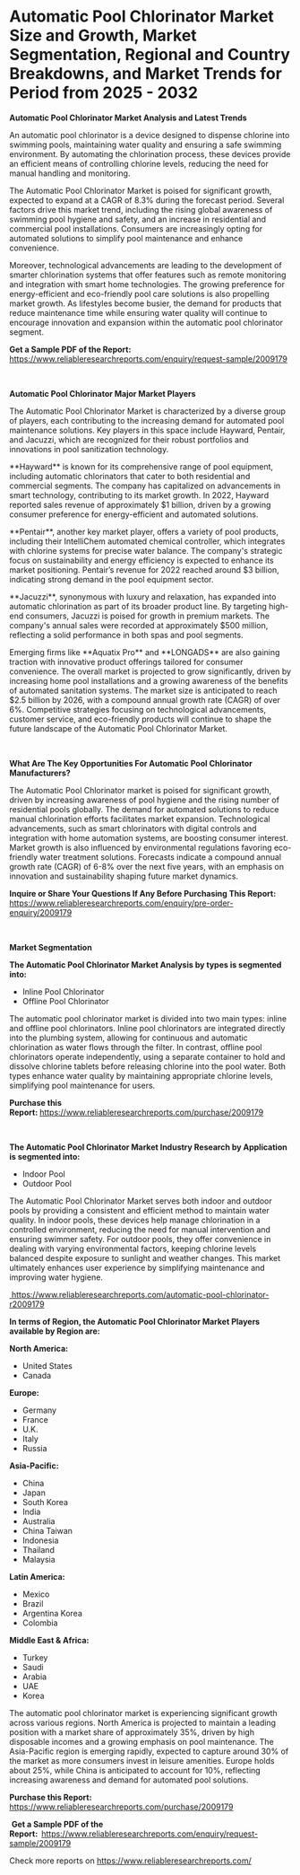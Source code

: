 <p><h1>Automatic Pool Chlorinator Market Size and Growth, Market Segmentation, Regional and Country Breakdowns, and Market Trends for Period from 2025 -  2032</h1></p><p><strong>Automatic Pool Chlorinator Market Analysis and Latest Trends</strong></p>
<p><p>An automatic pool chlorinator is a device designed to dispense chlorine into swimming pools, maintaining water quality and ensuring a safe swimming environment. By automating the chlorination process, these devices provide an efficient means of controlling chlorine levels, reducing the need for manual handling and monitoring.</p><p>The Automatic Pool Chlorinator Market is poised for significant growth, expected to expand at a CAGR of 8.3% during the forecast period. Several factors drive this market trend, including the rising global awareness of swimming pool hygiene and safety, and an increase in residential and commercial pool installations. Consumers are increasingly opting for automated solutions to simplify pool maintenance and enhance convenience.</p><p>Moreover, technological advancements are leading to the development of smarter chlorination systems that offer features such as remote monitoring and integration with smart home technologies. The growing preference for energy-efficient and eco-friendly pool care solutions is also propelling market growth. As lifestyles become busier, the demand for products that reduce maintenance time while ensuring water quality will continue to encourage innovation and expansion within the automatic pool chlorinator segment.</p></p>
<p><strong>Get a Sample PDF of the Report:&nbsp;</strong> <a href="https://www.reliableresearchreports.com/enquiry/request-sample/2009179?utm_campaign=2954&utm_medium=2&utm_source=Github&utm_content=ia&utm_term=10042025&utm_id=automatic-pool-chlorinator">https://www.reliableresearchreports.com/enquiry/request-sample/2009179</a></p>
<p>&nbsp;</p>
<p><strong>Automatic Pool Chlorinator Major Market Players</strong></p>
<p><p>The Automatic Pool Chlorinator Market is characterized by a diverse group of players, each contributing to the increasing demand for automated pool maintenance solutions. Key players in this space include Hayward, Pentair, and Jacuzzi, which are recognized for their robust portfolios and innovations in pool sanitization technology.</p><p>**Hayward** is known for its comprehensive range of pool equipment, including automatic chlorinators that cater to both residential and commercial segments. The company has capitalized on advancements in smart technology, contributing to its market growth. In 2022, Hayward reported sales revenue of approximately $1 billion, driven by a growing consumer preference for energy-efficient and automated solutions.</p><p>**Pentair**, another key market player, offers a variety of pool products, including their IntelliChem automated chemical controller, which integrates with chlorine systems for precise water balance. The company's strategic focus on sustainability and energy efficiency is expected to enhance its market positioning. Pentair’s revenue for 2022 reached around $3 billion, indicating strong demand in the pool equipment sector.</p><p>**Jacuzzi**, synonymous with luxury and relaxation, has expanded into automatic chlorination as part of its broader product line. By targeting high-end consumers, Jacuzzi is poised for growth in premium markets. The company's annual sales were recorded at approximately $500 million, reflecting a solid performance in both spas and pool segments.</p><p>Emerging firms like **Aquatix Pro** and **LONGADS** are also gaining traction with innovative product offerings tailored for consumer convenience. The overall market is projected to grow significantly, driven by increasing home pool installations and a growing awareness of the benefits of automated sanitation systems. The market size is anticipated to reach $2.5 billion by 2026, with a compound annual growth rate (CAGR) of over 6%. Competitive strategies focusing on technological advancements, customer service, and eco-friendly products will continue to shape the future landscape of the Automatic Pool Chlorinator Market.</p></p>
<p>&nbsp;</p>
<p><strong>What Are The Key Opportunities For Automatic Pool Chlorinator Manufacturers?</strong></p>
<p><p>The Automatic Pool Chlorinator market is poised for significant growth, driven by increasing awareness of pool hygiene and the rising number of residential pools globally. The demand for automated solutions to reduce manual chlorination efforts facilitates market expansion. Technological advancements, such as smart chlorinators with digital controls and integration with home automation systems, are boosting consumer interest. Market growth is also influenced by environmental regulations favoring eco-friendly water treatment solutions. Forecasts indicate a compound annual growth rate (CAGR) of 6-8% over the next five years, with an emphasis on innovation and sustainability shaping future market dynamics.</p></p>
<p><strong>Inquire or Share Your Questions If Any Before Purchasing This Report:</strong> <a href="https://www.reliableresearchreports.com/enquiry/pre-order-enquiry/2009179?utm_campaign=2954&utm_medium=2&utm_source=Github&utm_content=ia&utm_term=10042025&utm_id=automatic-pool-chlorinator">https://www.reliableresearchreports.com/enquiry/pre-order-enquiry/2009179</a></p>
<p>&nbsp;</p>
<p><strong>Market Segmentation</strong></p>
<p><strong>The Automatic Pool Chlorinator Market Analysis by types is segmented into:</strong></p>
<p><ul><li>Inline Pool Chlorinator</li><li>Offline Pool Chlorinator</li></ul></p>
<p><p>The automatic pool chlorinator market is divided into two main types: inline and offline pool chlorinators. Inline pool chlorinators are integrated directly into the plumbing system, allowing for continuous and automatic chlorination as water flows through the filter. In contrast, offline pool chlorinators operate independently, using a separate container to hold and dissolve chlorine tablets before releasing chlorine into the pool water. Both types enhance water quality by maintaining appropriate chlorine levels, simplifying pool maintenance for users.</p></p>
<p><strong>Purchase this Report:&nbsp;</strong><a href="https://www.reliableresearchreports.com/purchase/2009179?utm_campaign=2954&utm_medium=2&utm_source=Github&utm_content=ia&utm_term=10042025&utm_id=automatic-pool-chlorinator">https://www.reliableresearchreports.com/purchase/2009179</a></p>
<p>&nbsp;</p>
<p><strong>The Automatic Pool Chlorinator Market Industry Research by Application is segmented into:</strong></p>
<p><ul><li>Indoor Pool</li><li>Outdoor Pool</li></ul></p>
<p><p>The Automatic Pool Chlorinator Market serves both indoor and outdoor pools by providing a consistent and efficient method to maintain water quality. In indoor pools, these devices help manage chlorination in a controlled environment, reducing the need for manual intervention and ensuring swimmer safety. For outdoor pools, they offer convenience in dealing with varying environmental factors, keeping chlorine levels balanced despite exposure to sunlight and weather changes. This market ultimately enhances user experience by simplifying maintenance and improving water hygiene.</p></p>
<p><a href="https://www.reliableresearchreports.com/automatic-pool-chlorinator-r2009179?utm_campaign=2954&utm_medium=2&utm_source=Github&utm_content=ia&utm_term=10042025&utm_id=automatic-pool-chlorinator">&nbsp;https://www.reliableresearchreports.com/automatic-pool-chlorinator-r2009179</a></p>
<p><strong>In terms of Region, the Automatic Pool Chlorinator Market Players available by Region are:</strong></p>
<p>
    <p> <strong> North America: </strong>
        <ul>
            <li>United States</li>
            <li>Canada</li>
        </ul>
        </p> 
    <p> <strong> Europe: </strong>
        <ul>
            <li>Germany</li>
            <li>France</li>
            <li>U.K.</li>
            <li>Italy</li>
            <li>Russia</li>
        </ul>
        </p> 
    <p> <strong> Asia-Pacific: </strong>
        <ul>
            <li>China</li>
            <li>Japan</li>
            <li>South Korea</li>
            <li>India</li>
            <li>Australia</li>
            <li>China Taiwan</li>
            <li>Indonesia</li>
            <li>Thailand</li>
            <li>Malaysia</li>
        </ul>
        </p> 
    <p> <strong> Latin America: </strong>
        <ul>
            <li>Mexico</li>
            <li>Brazil</li>
            <li>Argentina Korea</li>
            <li>Colombia</li>
        </ul>
        </p> 
    <p> <strong> Middle East & Africa: </strong>
        <ul>
            <li>Turkey</li>
            <li>Saudi</li>
            <li>Arabia</li>
            <li>UAE</li>
            <li>Korea</li>
        </ul>
    </p>
    </p>
<p><p>The automatic pool chlorinator market is experiencing significant growth across various regions. North America is projected to maintain a leading position with a market share of approximately 35%, driven by high disposable incomes and a growing emphasis on pool maintenance. The Asia-Pacific region is emerging rapidly, expected to capture around 30% of the market as more consumers invest in leisure amenities. Europe holds about 25%, while China is anticipated to account for 10%, reflecting increasing awareness and demand for automated pool solutions.</p></p>
<p><strong>Purchase this Report: </strong><a href="https://www.reliableresearchreports.com/purchase/2009179?utm_campaign=2954&utm_medium=2&utm_source=Github&utm_content=ia&utm_term=10042025&utm_id=automatic-pool-chlorinator">https://www.reliableresearchreports.com/purchase/2009179</a></p>
<p>&nbsp;<strong>Get a Sample PDF of the Report:&nbsp;&nbsp;</strong><a href="https://www.reliableresearchreports.com/enquiry/request-sample/2009179?utm_campaign=2954&utm_medium=2&utm_source=Github&utm_content=ia&utm_term=10042025&utm_id=automatic-pool-chlorinator">https://www.reliableresearchreports.com/enquiry/request-sample/2009179</a></p>
<p><strong></strong></p>
<p>Check more reports on <a href="https://www.reliableresearchreports.com/?utm_campaign=2954&utm_medium=2&utm_source=Github&utm_content=ia&utm_term=10042025&utm_id=automatic-pool-chlorinator">https://www.reliableresearchreports.com/</a></p>